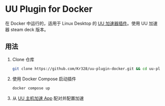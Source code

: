 # UU Plugin for Docker

在 Docker 中运行的，适用于 Linux Desktop 的 [UU 加速器插件](https://uu.163.com/console)。使用 UU 加速器 steam deck 版本。

## 用法

1. Clone 仓库

   ```bash
   git clone https://github.com/Kr328/uu-plugin-docker.git && cd uu-plugin-docker
   ```

2. 使用 Docker Compose 启动插件

    ```bash
    docker compose up
    ```

3. 从 [UU 主机加速 App](https://adl.netease.com/d/g/uu/c/uu_router) 配对并配置加速
